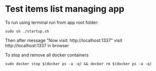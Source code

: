 # Test items list managing app
To run using terminal run from app root folder:
```
sudo sh ./startup.sh
```
Then after message "Now visit: http://localhost:1337" visit
 http://localhost:1337 in browser


To stop and remove all docker containers
```
sudo docker stop $(docker ps -a -q) && docker rm $(docker ps -a -q)
```